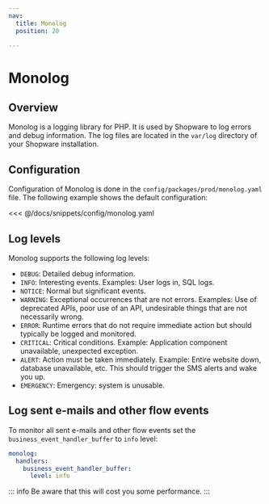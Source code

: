 ```yaml
---
nav:
  title: Monolog
  position: 20

---
```


# Monolog

## Overview

Monolog is a logging library for PHP. It is used by Shopware to log errors and debug information. The log files are located in the `var/log` directory of your Shopware installation.

## Configuration

Configuration of Monolog is done in the `config/packages/prod/monolog.yaml` file. The following example shows the default configuration:

<<< @/docs/snippets/config/monolog.yaml


## Log levels

Monolog supports the following log levels:

- `DEBUG`: Detailed debug information.
- `INFO`: Interesting events. Examples: User logs in, SQL logs.
- `NOTICE`: Normal but significant events.
- `WARNING`: Exceptional occurrences that are not errors. Examples: Use of deprecated APIs, poor use of an API, undesirable things that are not necessarily wrong.
- `ERROR`: Runtime errors that do not require immediate action but should typically be logged and monitored.
- `CRITICAL`: Critical conditions. Example: Application component unavailable, unexpected exception.
- `ALERT`: Action must be taken immediately. Example: Entire website down, database unavailable, etc. This should trigger the SMS alerts and wake you up.
- `EMERGENCY`: Emergency: system is unusable.


## Log sent e-mails and other flow events

To monitor all sent e-mails and other flow events set the `business_event_handler_buffer` to `info` level:

```yaml
monolog:
  handlers:
    business_event_handler_buffer:
      level: info
```

::: info
Be aware that this will cost you some performance.
:::
